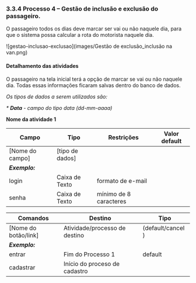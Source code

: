 ### 3.3.4 Processo 4 – Gestão de inclusão e exclusão do passageiro.

O passageiro todos os dias deve marcar ser vai ou não naquele dia, para que o sistema possa calcular a rota do motorista naquele dia.

![gestao-inclusao-exclusao](images/Gestão de exclusão_inclusão na van.png)

#### Detalhamento das atividades
O passageiro na tela inicial terá a opção de marcar se vai ou não naquele dia. Todas essas informações ficaram salvas dentro do banco de dados.


_Os tipos de dados a serem utilizados são:_

_* **Data** - campo do tipo data (dd-mm-aaaa)_


**Nome da atividade 1**

| **Campo**       | **Tipo**         | **Restrições** | **Valor default** |
| ---             | ---              | ---            | ---               |
| [Nome do campo] | [tipo de dados]  |                |                   |
| ***Exemplo:***  |                  |                |                   |
| login           | Caixa de Texto   | formato de e-mail |                |
| senha           | Caixa de Texto   | mínimo de 8 caracteres |           |

| **Comandos**         |  **Destino**                   | **Tipo** |
| ---                  | ---                            | ---               |
| [Nome do botão/link] | Atividade/processo de destino  | (default/cancel  ) |
| ***Exemplo:***       |                                |                   |
| entrar               | Fim do Processo 1              | default           |
| cadastrar            | Início do proceso de cadastro  |                   |
